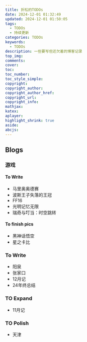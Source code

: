 ```yaml
---
title: 折松的TODOs
date: 2024-12-01 01:32:49
updated: 2024-12-01 01:50:05
tags:
  - TODOs
  - 持续更新
categories: TODOs
keywords:
  - TODOs
description: 一些要写但还欠着的博客记录
top_img:
comments:
cover:
toc:
toc_number:
toc_style_simple:
copyright:
copyright_author:
copyright_author_href:
copyright_url:
copyright_info:
mathjax:
katex:
aplayer:
highlight_shrink: true
aside:
abcjs:
---
```


## Blogs

### 游戏

#### To Write

+ 马里奥奥德赛
+ 波斯王子失落的王冠
+ FF16
+ 光明记忆无限
+ 瑞奇与叮当：时空跳转

#### To finish pics

+ 黑神话悟空
+ 星之卡比

### To Write

+ 阳泉
+ 张家口
+ 12月记
+ 24年终总结

### TO Expand

+ 11月记

### TO Polish

+ 天津